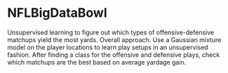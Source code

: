 # NFLBigDataBowl
Unsupervised learning to figure out which types of offensive-defensive matchups yield the most yards. 
Overall approach.
Use a Gaussian mixture model on the player locations to learn play setups in an unsupervised fashion. After finding a class for the offensive and defensive plays, check which matchups are the best based on average yardage gain. 


